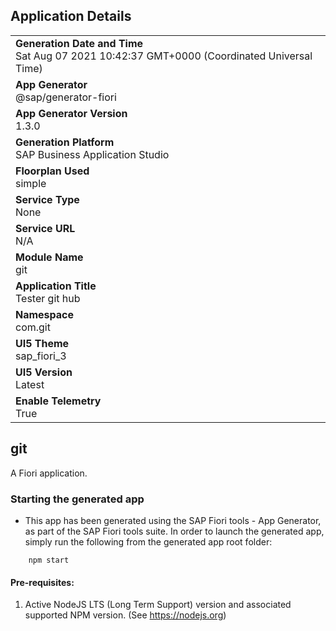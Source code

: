 ## Application Details
|               |
| ------------- |
|**Generation Date and Time**<br>Sat Aug 07 2021 10:42:37 GMT+0000 (Coordinated Universal Time)|
|**App Generator**<br>@sap/generator-fiori|
|**App Generator Version**<br>1.3.0|
|**Generation Platform**<br>SAP Business Application Studio|
|**Floorplan Used**<br>simple|
|**Service Type**<br>None|
|**Service URL**<br>N/A
|**Module Name**<br>git|
|**Application Title**<br>Tester git hub|
|**Namespace**<br>com.git|
|**UI5 Theme**<br>sap_fiori_3|
|**UI5 Version**<br>Latest|
|**Enable Telemetry**<br>True|

## git

A Fiori application.

### Starting the generated app

-   This app has been generated using the SAP Fiori tools - App Generator, as part of the SAP Fiori tools suite.  In order to launch the generated app, simply run the following from the generated app root folder:

```
    npm start
```

#### Pre-requisites:

1. Active NodeJS LTS (Long Term Support) version and associated supported NPM version.  (See https://nodejs.org)



